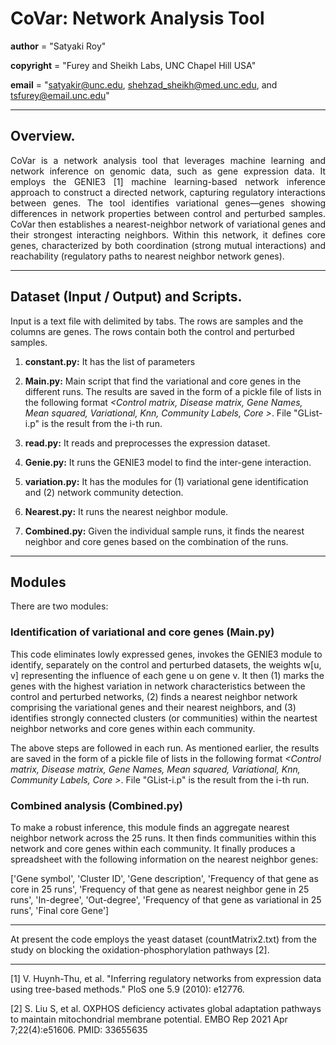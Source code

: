 # CoVar: Network Analysis Tool

__author__ = "Satyaki Roy"

__copyright__ = "Furey and Sheikh Labs, UNC Chapel Hill USA"

__email__ = "satyakir@unc.edu, shehzad_sheikh@med.unc.edu, and tsfurey@email.unc.edu"


----------------------------------------------------------------------------------------------------------------------------------------



## Overview.
<p align="justify"> CoVar is a network analysis tool that leverages machine learning and network inference on genomic data, such as gene expression data. It employs the GENIE3 [1] machine learning-based network inference approach to construct a directed network, capturing regulatory interactions between genes. The tool identifies variational genes—genes showing differences in network properties between control and perturbed samples. CoVar then establishes a nearest-neighbor network of variational genes and their strongest interacting neighbors. Within this network, it defines core genes, characterized by both coordination (strong mutual interactions) and reachability (regulatory paths to nearest neighbor network genes). </p>



----------------------------------------------------------------------------------------------------------------------------------------





## Dataset (Input / Output) and Scripts.

Input is a text file with delimited by tabs. The rows are samples and the columns are genes. The rows contain both the control and perturbed samples. 

1. **constant.py:**     It has the list of parameters

2. **Main.py:**         Main script that find the variational and core genes in the different runs. The results are saved in the form of a pickle file of lists in                           the following format *<Control matrix, Disease matrix, Gene Names, Mean squared, Variational, Knn, Community Labels, Core >*. File                                   "GList-i.p" is the result from the i-th run.

3. **read.py:**         It reads and preprocesses the expression dataset.

4. **Genie.py:**        It runs the GENIE3 model to find the inter-gene interaction.

5. **variation.py:**    It has the modules for (1) variational gene identification and (2) network community detection.

6. **Nearest.py:**      It runs the nearest neighbor module.

7. **Combined.py:**     Given the individual sample runs, it finds the nearest neighbor and core genes based on the combination of the runs.


----------------------------------------------------------------------------------------------------------------------------------------





## Modules
There are two modules:

### Identification of variational and core genes (Main.py)

This code eliminates lowly expressed genes, invokes the GENIE3 module to identify, separately on the control and perturbed datasets, the weights w[u, v] representing the influence of each gene u on gene v. It then (1) marks the genes with the highest variation in network characteristics between the control and perturbed networks, (2) finds a nearest neighbor network comprising the variational genes and their nearest neighbors, and (3) identifies strongly connected clusters (or communities) within the neartest neighbor networks and core genes within each community.

The above steps are followed in each run. As mentioned earlier, the results are saved in the form of a pickle file of lists in the following format *<Control matrix, Disease matrix, Gene Names, Mean squared, Variational, Knn, Community Labels, Core >*. File "GList-i.p" is the result from the i-th run.

### Combined analysis (Combined.py)

To make a robust inference, this module finds an aggregate nearest neighbor network across the 25 runs. It then finds communities within this network and core genes within each community. It finally produces a spreadsheet with the following information on the nearest neighbor genes: 

['Gene symbol', 'Cluster ID', 'Gene description', 'Frequency of that gene as core in 25 runs', 'Frequency of that gene as nearest neighbor gene in 25 runs', 
 'In-degree', 'Out-degree', 'Frequency of that gene as variational in 25 runs', 'Final core Gene']

----------------------------------------------------------------------------------------------------------------------------------------

At present the code employs the yeast dataset (countMatrix2.txt) from the study on blocking the oxidation-phosphorylation pathways [2]. 

----------------------------------------------------------------------------------------------------------------------------------------


[1] V. Huynh-Thu, et al. "Inferring regulatory networks from expression data using tree-based methods." PloS one 5.9 (2010): e12776.

[2] S. Liu S, et al. OXPHOS deficiency activates global adaptation pathways to maintain mitochondrial membrane potential. EMBO Rep 2021 Apr 7;22(4):e51606. PMID: 33655635
